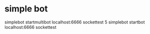 # simple bot

simplebot startmultibot localhost:6666 sockettest 5
simplebot startbot localhost:6666 sockettest
